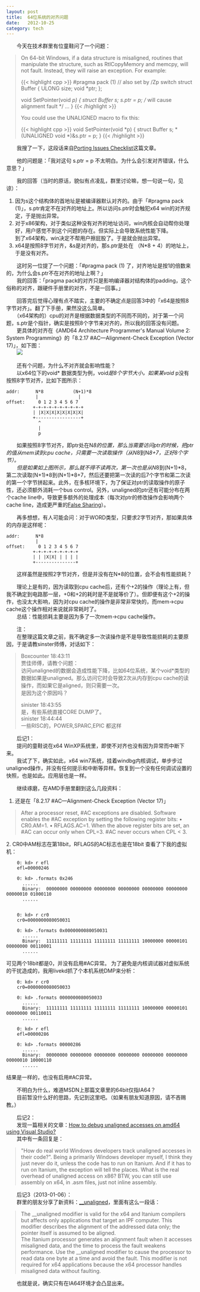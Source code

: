 ```yaml
---
layout: post
title:  64位系统的对齐问题
date:   2012-10-25
category: tech
---
```


　　今天在技术群里有位童鞋问了一个问题：

> On 64-bit Windows, if a data structure is misaligned, routines that manipulate the structure, such as RtlCopyMemory and memcpy, will not fault. Instead, they will raise an exception. For example:
> 
> {{< highlight cpp >}}
>  #pragma pack (1) // also set by /Zp switch 
>  struct Buffer {
>      ULONG size;
>      void *ptr;
>  };
>
>  void SetPointer(void *p) {
>      struct Buffer s;
>      s.ptr = p;  /* will cause alignment fault */
>      ...
>  }
> {{< /highlight >}}
>  
>  You could use the UNALIGNED macro to fix this:
>  
> {{< highlight cpp >}}
>  void SetPointer(void *p) {
>      struct Buffer s;
>      *(UNALIGNED void *)&s.ptr = p;
>  }
> {{< /highlight >}}

　　我搜了一下，这段话来自[Porting Issues Checklist](http://msdn.microsoft.com/en-us/library/windows/hardware/ff559744.aspx)这篇文章。

　　他的问题是：「我对这句 s.ptr = p 不太明白。为什么会引发对齐错误，什么意思？」

　　我的回答（当时的原话，貌似有点凌乱，群里讨论嘛，想一句说一句，见谅）：

1. 因为s这个结构体的首地址是被编译器默认对齐的。由于「#pragma pack (1)」，s.ptr肯定不在对齐的地址上。所以访问s.ptr时会触犯x64 win的对齐规定，于是抛出异常。
2. 对于x86架构，对于类似这种没有对齐的地址访问，win内核会自动帮你处理好，用户感觉不到这个问题的存在。但实际上会导致系统性能下降。   
   到了x64架构，win决定不帮用户擦屁股了。于是就会抛出异常。 
3. x64是按照8字节对齐，&s是对齐的，那s.ptr是处在 （N*8 + 4）的地址上，于是没有对齐。

　　这时另一位提了一个问题：「#pragma pack (1) 了，对齐地址是按1的倍数来的，为什么会s.ptr不在对齐的地址上啊？」  
　　我的回答：「pragma pack的对齐只是影响编译器对结构体的padding，这个俗称的对齐，跟硬件手册里的对齐，不是一回事。」

　　回答完后觉得心理有点不踏实，主要的不确定点是回答3中的「x64是按照8字节对齐」。翻了下手册，果然没这么简单。  
　　（x64架构的）cpu的对齐是根据数据类型的不同而不同的，对于第一个问题，s.ptr是个指针，确实是按照8个字节来对齐的，所以我的回答没有问题。  
　　更具体的对齐在《AMD64 Architecture Programmer's Manual Volume 2: System Programming》的「8.2.17  #AC—Alignment-Check Exception (Vector 17)」，如下图：  
　　<img src="/images/2012-10-25/Data-Type-Alignment.jpg"/>

　　还有个问题，为什么不对齐就会影响性能？  
　　以x64位下的void* 数据类型为例，void*是8个字节大小。如果某void* p没有按照8字节对齐，比如下图所示：

    addr:      N*8           (N+1)*8
               |               |
    offset:     0 1 2 3 4 5 6 7
              +-+-+-+-+-+-+-+-+-+
              | |X|X|X|X|X|X|X|X|
              +-----------------+
                ^
                |
                p


　　如果按照8字节对齐，即ptr处在N*8的位置，那么当需要访问ptr的时候，把ptr的值从mem读到cpu cache，只需要一次读取操作（从N*8到N*8+7，正好8个字节）。  
　　但是如果如上图所示，那么就不得不读两次，第一次也是从N*8到(N+1)*8，第二次读取(N+1)*8到(N+1)*8+7，然后还要把第一次读的后7个字节和第二次读的第一个字节拼起来。此外，在多核环境下，为了保证对ptr的读取操作的原子性，还必须额外消耗一个bus control。另外，unaligned的ptr还有可能分布在两个cache line中，导致更多额外的处理成本（每次对ptr的修改操作会影响两个cache line，造成更严重的[False Sharing](http://software.intel.com/en-us/articles/avoiding-and-identifying-false-sharing-among-threads/)）。

　　再多想想，有人可能会问：对于WORD类型，只要求2字节对齐，那如果具体的内存是这样呢：

    addr:      N*8
               |
    offset:     0 1 2 3 4 5 6 7
              +-+-+-+-+-+-+-+-+
              | | |X|X| | | | |
              +---------------+

　　这样虽然是按照2字节对齐，但是并没有在N*8的位置，会不会有性能损耗？

　　理论上是有的，因为读取到cpu cache后，还有个+2的操作（理论上有，但我不确定到电路那一层，+0和+2的耗时是不是就等价了）。但即便有这个+2的操作，也没太大影响，因为对cpu cache的操作是非常非常快的，而mem->cpu cache这个操作相对来说就非常耗时了。  
　　总结：性能损耗主要是因为多了一次mem->cpu cache操作。

　　注：  
　　在整理这篇文章之前，我不确定多一次读操作是不是导致性能损耗的主要原因，于是请教sinster师傅，对话如下：

> Boxcounter 18:43:11  
> 贾佳师傅，请教个问题：  
> 访问unaligned的数据会造成性能下降，比如64位系统，某个void*类型的数据如果是unaligned。那么访问它时会导致2次从内存到cpu cache的读操作，而如果它是aligned，则只需要一次。  
> 是因为这个原因吗？
>
> sinister 18:43:55  
> 是，有些系统直接CORE DUMP了。   
> sinister 18:44:44  
> 一些RISC的，POWER,SPARC,EPIC 都这样 

　　后记1：  
　　提问的童鞋说在x64 WinXP系统里，即使不对齐也没有因为异常而中断下来。  
　　我试了下，确实如此，x64 win7系统，挂着windbg内核调试，单步步过unaligned操作，并没有任何提示和中断等异样。恢复到一个没有任何调试设置的快照，也是如此。应用层也是一样。

　　继续琢磨，在AMD手册里翻到这么几段资料：

1. 还是在「8.2.17  #AC—Alignment-Check Exception (Vector 17)」  
<blockquote>
After a processor reset, #AC exceptions are disabled. Software enables the #AC exception by setting  
the following register bits:  
• CR0.AM=1.  
• RFLAGS.AC=1.  
When the above register bits are set, an #AC can occur only when CPL=3. #AC never occurs when  
CPL < 3.  
</blockquote>
2. CR0中AM标志在第18bit，RFLAGS的AC标志也是在18bit
   查看了下我的虚拟机：

        0: kd> r efl
        efl=00000246
        
        0: kd> .formats 0x246
          ......
          Binary:  00000000 00000000 00000000 00000000 00000000 00000000 00000010 01000110
          ......
        
        
        0: kd> r cr0
        cr0=0000000080050031
        
        0: kd> .formats 0x0000000080050031 
          ......
          Binary:  11111111 11111111 11111111 11111111 10000000 00000101 00000000 00110001
          ......
   可见两个18bit都是0，并没有启用#AC异常。
   为了避免是内核调试器对虚拟系统的干扰造成的，我用livekd抓了个本机系统DMP来分析：

        0: kd> r cr0
        cr0=0000000080050033
        
        0: kd> .formats 0000000080050033
          ......
          Binary:  11111111 11111111 11111111 11111111 10000000 00000101 00000000 00110011
          ......
        
        0: kd> r efl
        efl=00000286
        
        0: kd> .formats 00000286
          ......
          Binary:  00000000 00000000 00000000 00000000 00000000 00000000 00000010 10000110
          ......
   结果是一样的，也没有启用#AC异常。

　　不明白为什么，难道MSDN上那篇文章里的64bit仅指IA64？  
　　目前暂没什么好的思路，先记到这里吧。（如果有朋友知道原因，请不吝赐教。）

　　后记2：  
　　发现一篇相关的文章：[How to debug unaligned accesses on amd64 using Visual Studio?](http://stackoverflow.com/questions/5498102/how-to-debug-unaligned-accesses-on-amd64-using-visual-studio)  
　　其中有一条回复是：

> "How do real world Windows developers track unaligned accesses in their code?". Being a primarily Windows developer myself, I think they just never do it, unless the code has to run on Itanium. And if it has to run on Itanium, the exception will tell the places. What is the real overhead of unaligned access on x86? BTW, you can still use assembly on x64, in .asm files, just not inline assembly. 

　　后记3（2013-01-06）：  
　　群里的朋友分享了新资料：[__unaligned](http://msdn.microsoft.com/en-us/library/ms177389.aspx)，里面有这么一段话：  

> The __unaligned modifier is valid for the x64 and Itanium compilers but affects only applications that target an IPF computer. This modifier describes the alignment of the addressed data only; the pointer itself is assumed to be aligned.  
> The Itanium processor generates an alignment fault when it accesses misaligned data, and the time to process the fault weakens performance. Use the __unaligned modifier to cause the processor to read data one byte at a time and avoid the fault. This modifier is not required for x64 applications because the x64 processor handles misaligned data without faulting.

　　也就是说，确实只有在IA64环境才会凸显出来。

